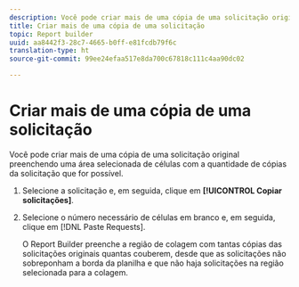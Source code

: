 ```yaml
---
description: Você pode criar mais de uma cópia de uma solicitação original preenchendo uma área selecionada de células com a quantidade de cópias da solicitação que for possível.
title: Criar mais de uma cópia de uma solicitação
topic: Report builder
uuid: aa8442f3-28c7-4665-b0ff-e81fcdb79f6c
translation-type: ht
source-git-commit: 99ee24efaa517e8da700c67818c111c4aa90dc02

---
```



# Criar mais de uma cópia de uma solicitação

Você pode criar mais de uma cópia de uma solicitação original preenchendo uma área selecionada de células com a quantidade de cópias da solicitação que for possível.

1. Selecione a solicitação e, em seguida, clique em **[!UICONTROL Copiar solicitações]**.
1. Selecione o número necessário de células em branco e, em seguida, clique em [!DNL Paste Requests].

   O Report Builder preenche a região de colagem com tantas cópias das solicitações originais quantas couberem, desde que as solicitações não sobreponham a borda da planilha e que não haja solicitações na região selecionada para a colagem.
